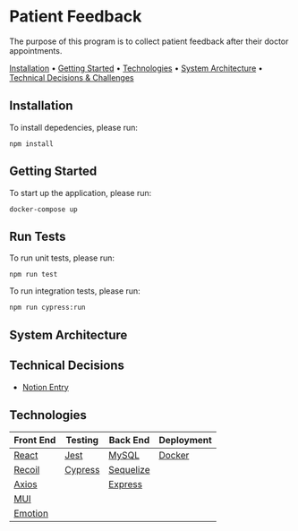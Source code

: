 # Patient Feedback

The purpose of this program is to collect patient feedback after their doctor appointments.

[Installation](#installation) •
[Getting Started](#getting-started) •
[Technologies](#technologies) •
[System Architecture](#system-architecture) •
[Technical Decisions & Challenges](#technical-decisions)

## Installation

To install depedencies, please run:

```
npm install
```

## Getting Started

To start up the application, please run:

```
docker-compose up
```

## Run Tests

To run unit tests, please run:

```
npm run test
```

To run integration tests, please run:

```
npm run cypress:run
```

## System Architecture

## Technical Decisions

- [Notion Entry](https://zesty-spur-a63.notion.site/Patient-Feedback-970e8904cf7645a3b313c75711f44893)

## Technologies

| Front End                        | Testing                          | Back End                            | Deployment                |
| -------------------------------- | -------------------------------- | ----------------------------------- | ------------------------- |
| [React](https://reactjs.org/)    | [Jest](https://jestjs.io/)       | [MySQL](https://www.mysql.com/)     | [Docker](www.docker.com/) |
| [Recoil](https://recoiljs.org/)  | [Cypress](https://go.cypress.io) | [Sequelize](https://sequelize.org/) |                           |
| [Axios](https://axios-http.com/) |                                  | [Express](https://expressjs.com/)   |                           |
| [MUI](https://mui.com/)          |                                  |                                     |                           |
| [Emotion](https://emotion.sh)    |                                  |                                     |                           |
